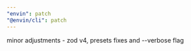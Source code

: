 ```yaml
---
"envin": patch
"@envin/cli": patch
---
```


minor adjustments - zod v4, presets fixes and --verbose flag
